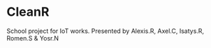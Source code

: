 # CleanR
School project for IoT works. Presented by Alexis.R, Axel.C, Isatys.R, Romen.S &amp; Yosr.N
